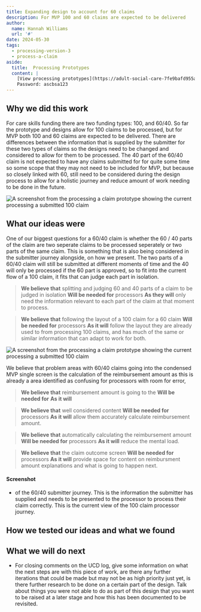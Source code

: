 ```yaml
---
title: Expanding design to account for 60 claims
description: For MVP 100 and 60 claims are expected to be delivered
author:
  name: Hannah Williams
  url: '#'
date: 2024-05-30
tags:
  - processing-version-3
  - process-a-claim
aside:
  title:  Processing Prototypes
  content: |
    [View processing prototypes](https://adult-social-care-7fe9bafd955a.herokuapp.com/version-index?area=Processing) 
    Password: ascbsa123
---
```


## Why we did this work

For care skills funding there are two funding types: 100, and 60/40. So far the prototype and designs allow for 100 claims to be processed, but for MVP both 100 and 60 claims are expected to be delivered. There are differences between the information that is supplied by the submitter for these two types of claims so the designs need to be changed and considered to allow for them to be processed. The 40 part of the 60/40 claim is not expected to have any claims submitted for for quite some time so some scope that they may not need to be included for MVP, but because so closely linked with 60, still need to be considered during the design process to allow for a holistic journey and reduce amount of work needing to be done in the future.

![A screenshot from the processing a claim prototype showing the current processing a submitted 100 claim](100-submitted.png "Current submitted 100 claim view - processing")

## What our ideas were

One of our biggest questions for a 60/40 claim is whether the 60 / 40 parts of the claim are two seperate claims to be processed seperately or two parts of the same claim. This is something that is also being considered in the submitter journey alongside, on how we present. The two parts of a 60/40 claim will still be submitted at different moments of time and the 40 will only be processed if the 60 part is approved, so to fit into the current flow of a 100 claim, it fits that can judge each part in isolation.

>**We believe that** splitting and judging 60 and 40 parts of a claim to be judged in isolation
>**Will be needed for** processors
>**As they will** only need the information relevant to each part of the claim at that moment to process.

>**We believe that** following the layout of a 100 claim for a 60 claim
>**Will be needed for** processors
>**As it will** follow the layout they are already used to from processing 100 claims, and has much of the same or similar information that can adapt to work for both.

![A screenshot from the processing a claim prototype showing the current processing a submitted 100 claim](60-submitted.png "Current submitted 100 claim view - processing")

We believe that problem areas with 60/40 claims going into the condensed MVP single screen is the calculation of the reimbursement amount as this is already a area identified as confusing for processors with room for error, 

>**We believe that** reimbursement amount is going to the 
>**Will be needed for** 
>**As it will** 


>**We believe that** well considered content
>**Will be needed for** processors
>**As it will** allow them accurately calculate reimbursement amount.

>**We believe that** automatically calculating the reimbursement amount
>**Will be needed for** processors
>**As it will** reduce the mental load. 

>**We believe that** the claim outcome screen
>**Will be needed for** processors 
>**As it will** provide space for content on reimbursment amount explanations and what is going to happen next.

#### Screenshot
- of the 60/40 submitter journey.
This is the information the submitter has supplied and needs to be presented to the processor to process their claim correctly.
This is the current view of the 100 claim processor journey.



## How we tested our ideas and what we found

## What we will do next
- For closing comments on the UCD log, give some information on what the next steps are with this piece of work, are there any further iterations that could be made but may not be as high priority just yet, is there further research to be done on a certain part of the design. Talk about things you were not able to do as part of this design that you want to be raised at a later stage and how this has been documented to be revisited.




